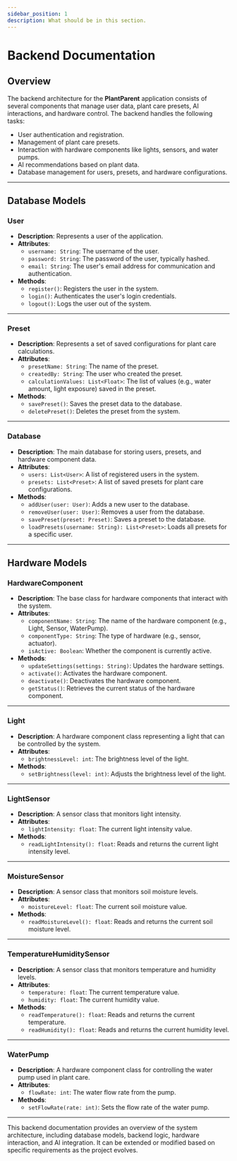 ```yaml
---
sidebar_position: 1
description: What should be in this section.
---
```


# Backend Documentation

## Overview

The backend architecture for the **PlantParent** application consists of several components that manage user data, plant care presets, AI interactions, and hardware control. The backend handles the following tasks:
- User authentication and registration.
- Management of plant care presets.
- Interaction with hardware components like lights, sensors, and water pumps.
- AI recommendations based on plant data.
- Database management for users, presets, and hardware configurations.

---

## Database Models

### **User**
- **Description**: Represents a user of the application.
- **Attributes**:
  - `username: String`: The username of the user.
  - `password: String`: The password of the user, typically hashed.
  - `email: String`: The user's email address for communication and authentication.
- **Methods**:
  - `register()`: Registers the user in the system.
  - `login()`: Authenticates the user's login credentials.
  - `logout()`: Logs the user out of the system.

---

### **Preset**
- **Description**: Represents a set of saved configurations for plant care calculations.
- **Attributes**:
  - `presetName: String`: The name of the preset.
  - `createdBy: String`: The user who created the preset.
  - `calculationValues: List<Float>`: The list of values (e.g., water amount, light exposure) saved in the preset.
- **Methods**:
  - `savePreset()`: Saves the preset data to the database.
  - `deletePreset()`: Deletes the preset from the system.

---

### **Database**
- **Description**: The main database for storing users, presets, and hardware component data.
- **Attributes**:
  - `users: List<User>`: A list of registered users in the system.
  - `presets: List<Preset>`: A list of saved presets for plant care configurations.
- **Methods**:
  - `addUser(user: User)`: Adds a new user to the database.
  - `removeUser(user: User)`: Removes a user from the database.
  - `savePreset(preset: Preset)`: Saves a preset to the database.
  - `loadPresets(username: String): List<Preset>`: Loads all presets for a specific user.

---

## Hardware Models

### **HardwareComponent**
- **Description**: The base class for hardware components that interact with the system.
- **Attributes**:
  - `componentName: String`: The name of the hardware component (e.g., Light, Sensor, WaterPump).
  - `componentType: String`: The type of hardware (e.g., sensor, actuator).
  - `isActive: Boolean`: Whether the component is currently active.
- **Methods**:
  - `updateSettings(settings: String)`: Updates the hardware settings.
  - `activate()`: Activates the hardware component.
  - `deactivate()`: Deactivates the hardware component.
  - `getStatus()`: Retrieves the current status of the hardware component.

---

### **Light**
- **Description**: A hardware component class representing a light that can be controlled by the system.
- **Attributes**:
  - `brightnessLevel: int`: The brightness level of the light.
- **Methods**:
  - `setBrightness(level: int)`: Adjusts the brightness level of the light.

---

### **LightSensor**
- **Description**: A sensor class that monitors light intensity.
- **Attributes**:
  - `lightIntensity: float`: The current light intensity value.
- **Methods**:
  - `readLightIntensity(): float`: Reads and returns the current light intensity level.

---

### **MoistureSensor**
- **Description**: A sensor class that monitors soil moisture levels.
- **Attributes**:
  - `moistureLevel: float`: The current soil moisture value.
- **Methods**:
  - `readMoistureLevel(): float`: Reads and returns the current soil moisture level.

---

### **TemperatureHumiditySensor**
- **Description**: A sensor class that monitors temperature and humidity levels.
- **Attributes**:
  - `temperature: float`: The current temperature value.
  - `humidity: float`: The current humidity value.
- **Methods**:
  - `readTemperature(): float`: Reads and returns the current temperature.
  - `readHumidity(): float`: Reads and returns the current humidity level.

---

### **WaterPump**
- **Description**: A hardware component class for controlling the water pump used in plant care.
- **Attributes**:
  - `flowRate: int`: The water flow rate from the pump.
- **Methods**:
  - `setFlowRate(rate: int)`: Sets the flow rate of the water pump.

---

This backend documentation provides an overview of the system architecture, including database models, backend logic, hardware interaction, and AI integration. It can be extended or modified based on specific requirements as the project evolves.
